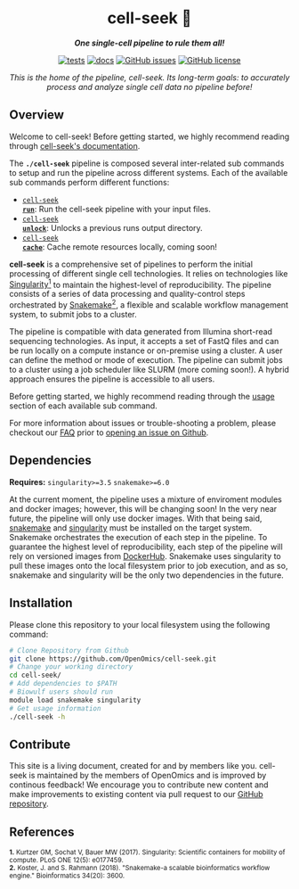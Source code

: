 <div align="center">
   
  <h1>cell-seek 🔬</h1>
  
  **_One single-cell pipeline to rule them all!_**

  [![tests](https://github.com/OpenOmics/cell-seek/workflows/tests/badge.svg)](https://github.com/OpenOmics/cell-seek/actions/workflows/main.yaml) [![docs](https://github.com/OpenOmics/cell-seek/workflows/docs/badge.svg)](https://github.com/OpenOmics/cell-seek/actions/workflows/docs.yml) [![GitHub issues](https://img.shields.io/github/issues/OpenOmics/cell-seek?color=brightgreen)](https://github.com/OpenOmics/cell-seek/issues)  [![GitHub license](https://img.shields.io/github/license/OpenOmics/cell-seek)](https://github.com/OpenOmics/cell-seek/blob/main/LICENSE) 
  
  <i>
    This is the home of the pipeline, cell-seek. Its long-term goals: to accurately process and analyze single cell data no pipeline before!
  </i>
</div>

## Overview
Welcome to cell-seek! Before getting started, we highly recommend reading through [cell-seek's documentation](https://openomics.github.io/cell-seek/).

The **`./cell-seek`** pipeline is composed several inter-related sub commands to setup and run the pipeline across different systems. Each of the available sub commands perform different functions: 

 * [<code>cell-seek <b>run</b></code>](https://openomics.github.io/cell-seek/usage/run/): Run the cell-seek pipeline with your input files.
 * [<code>cell-seek <b>unlock</b></code>](https://openomics.github.io/cell-seek/usage/unlock/): Unlocks a previous runs output directory.
 * [<code>cell-seek <b>cache</b></code>](https://openomics.github.io/cell-seek/usage/cache/): Cache remote resources locally, coming soon!

**cell-seek** is a comprehensive set of pipelines to perform the initial processing of different single cell technologies. It relies on technologies like [Singularity<sup>1</sup>](https://singularity.lbl.gov/) to maintain the highest-level of reproducibility. The pipeline consists of a series of data processing and quality-control steps orchestrated by [Snakemake<sup>2</sup>](https://snakemake.readthedocs.io/en/stable/), a flexible and scalable workflow management system, to submit jobs to a cluster.

The pipeline is compatible with data generated from Illumina short-read sequencing technologies. As input, it accepts a set of FastQ files and can be run locally on a compute instance or on-premise using a cluster. A user can define the method or mode of execution. The pipeline can submit jobs to a cluster using a job scheduler like SLURM (more coming soon!). A hybrid approach ensures the pipeline is accessible to all users.

Before getting started, we highly recommend reading through the [usage](https://openomics.github.io/cell-seek/usage/run/) section of each available sub command.

For more information about issues or trouble-shooting a problem, please checkout our [FAQ](https://openomics.github.io/cell-seek/faq/questions/) prior to [opening an issue on Github](https://github.com/OpenOmics/cell-seek/issues).

## Dependencies
**Requires:** `singularity>=3.5`  `snakemake>=6.0`

At the current moment, the pipeline uses a mixture of enviroment modules and docker images; however, this will be changing soon! In the very near future, the pipeline will only use docker images. With that being said, [snakemake](https://snakemake.readthedocs.io/en/stable/getting_started/installation.html) and [singularity](https://singularity.lbl.gov/all-releases) must be installed on the target system. Snakemake orchestrates the execution of each step in the pipeline. To guarantee the highest level of reproducibility, each step of the pipeline will rely on versioned images from [DockerHub](https://hub.docker.com/orgs/nciccbr/repositories). Snakemake uses singularity to pull these images onto the local filesystem prior to job execution, and as so, snakemake and singularity will be the only two dependencies in the future.

## Installation
Please clone this repository to your local filesystem using the following command:
```bash
# Clone Repository from Github
git clone https://github.com/OpenOmics/cell-seek.git
# Change your working directory
cd cell-seek/
# Add dependencies to $PATH
# Biowulf users should run
module load snakemake singularity
# Get usage information
./cell-seek -h
```

## Contribute 
This site is a living document, created for and by members like you. cell-seek is maintained by the members of OpenOmics and is improved by continous feedback! We encourage you to contribute new content and make improvements to existing content via pull request to our [GitHub repository](https://github.com/OpenOmics/cell-seek).

## References
<sup>**1.**  Kurtzer GM, Sochat V, Bauer MW (2017). Singularity: Scientific containers for mobility of compute. PLoS ONE 12(5): e0177459.</sup>  
<sup>**2.**  Koster, J. and S. Rahmann (2018). "Snakemake-a scalable bioinformatics workflow engine." Bioinformatics 34(20): 3600.</sup>  
